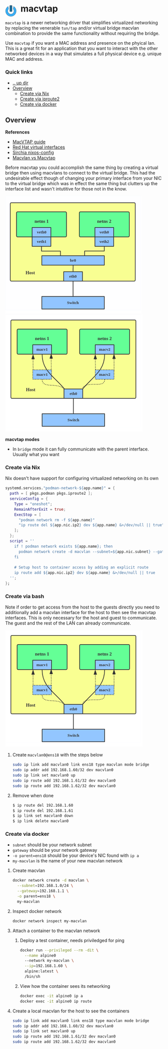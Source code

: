 # macvtap <img style="margin: 6px 13px 0px 0px" align="left" src="../../../data/images/logo_36x36.png" />

`macvtap` is a newer networking driver that simplifies virtualized networking by replacing the 
venerable `tun/tap` and/or virtual bridge macvlan combination to provide the same functionality 
without requiring the bridge.

Use `macvtap` if you want a MAC address and presence on the phyical lan. This is a great fit for an 
application that you want to interact with the other networked devices in a way that simulates a full 
physical device e.g. unique MAC and address.

### Quick links
* [.. up dir](../README.md)
* [Overview](#overview)
  * [Create via Nix](#create-via-nix)
  * [Create via iproute2](#create-via-iproute2)
  * [Create via docker](#create-via-docker)

## Overview

**References**
* [MacVTAP guide](https://gist.github.com/lukasnellen/d597f52441d6ca65ea0f0c79c9c170e7)
* [Red Hat virtual interfaces](https://developers.redhat.com/blog/2018/10/22/introduction-to-linux-interfaces-for-virtual-networking)
* [Sirchia nixos-config](https://github.com/sirchia/NixOS/blob/main/etc/nixos/container-services/traefik.nix)
* [Macvlan vs Macvtap](https://suhu0426.github.io/Web/Presentation/20150120/index.html)

Before macvtap you could accomplish the same thing by creating a virtual bridge then using macvlans 
to connect to the virtual bridge. This had the undesirable effect though of changing your primary 
interface from your NIC to the virtual bridge which was in effect the same thing but clutters up the 
interface list and wasn't intutitive for those not in the know.

![bridge macvlan](../../../data/images/bridge_macvlan.png)
![macvlan](../../../data/images/macvlan1.png)

**macvtap modes**
* In `bridge` mode it can fully communicate with the parent interface. Usually what you want

### Create via Nix
Nix doesn't have support for configuring virtualized networking on its own

```nix
systemd.services."podman-network-${app.name}" = {
  path = [ pkgs.podman pkgs.iproute2 ];
  serviceConfig = {
    Type = "oneshot";
    RemainAfterExit = true;
    ExecStop = [
      "podman network rm -f ${app.name}"
      "ip route del ${app.nic.ip2} dev ${app.name} &>/dev/null || true"
    ];
  };
  script = ''
    if ! podman network exists ${app.name}; then
      podman network create -d macvlan --subnet=${app.nic.subnet} --gateway=${app.nic.gateway} -o parent=${app.nic.name} ${app.name}
    fi

    # Setup host to container access by adding an explicit route
    ip route add ${app.nic.ip2} dev ${app.name} &>/dev/null || true
  '';
};
```

### Create via bash
Note if order to get access from the host to the guests directly you need to additionally add a 
macvlan interface for the host to then see the macvtap interfaces. This is only necessary for the 
host and guest to communicate. The guest and the rest of the LAN can already communicate.

![macvlan](../../../data/images/macvlan1.png)

1. Create `macvlan0@ens18` with the steps below
   ```bash
   sudo ip link add macvlan0 link ens18 type macvlan mode bridge
   sudo ip addr add 192.168.1.60/32 dev macvlan0
   sudo ip link set macvlan0 up
   sudo ip route add 192.168.1.61/32 dev macvlan0
   sudo ip route add 192.168.1.62/32 dev macvlan0
   ```
2. Remove when done 
   ```bash
   $ ip route del 192.168.1.60
   $ ip route del 192.168.1.61
   $ ip link set macvlan0 down
   $ ip link delete macvlan0
   ```

### Create via docker
* `subnet` should be your network subnet
* `gateway` should be your network gateway
* `-o parent=ens18` should be your device's NIC found with `ip a`
* `my-macvlan` is the name of your new macvlan network

1. Create macvlan
   ```bash
   docker network create -d macvlan \
     --subnet=192.168.1.0/24 \
     --gateway=192.168.1.1 \
     -o parent=ens18 \
     my-macvlan
   ```

2. Inspect docker network
   ```bash
   docker network inspect my-macvlan
   ```

3. Attach a container to the macvlan network
   1. Deploy a test container, needs priviledged for ping
      ```bash
      docker run --privileged --rm -dit \
        --name alpine0
        --network my-macvlan \
        --ip=192.168.1.60 \
        alpine:latest \
        /bin/sh
      ```
   2. View how the container sees its networking
      ```bash
      docker exec -it alpine0 ip a
      docker exec -it alpine0 ip route
      ```
4. Create a local macvlan for the host to see the containers
   ```bash
   sudo ip link add macvlan0 link ens18 type macvlan mode bridge
   sudo ip addr add 192.168.1.60/32 dev macvlan0
   sudo ip link set macvlan0 up
   sudo ip route add 192.168.1.61/32 dev macvlan0
   sudo ip route add 192.168.1.62/32 dev macvlan0
   ```

<!-- 
vim: ts=2:sw=2:sts=2
-->
